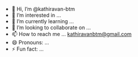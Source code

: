- 👋 Hi, I’m @kathiravan-btm
- 👀 I’m interested in ...
- 🌱 I’m currently learning ...
- 💞️ I’m looking to collaborate on ...
- 📫 How to reach me ... kathiravanbtm@gmail.com
- 😄 Pronouns: ...
- ⚡ Fun fact: ...

<!---
kathiravan-btm/kathiravan-btm is a ✨ special ✨ repository because its `README.md` (this file) appears on your GitHub profile.
You can click the Preview link to take a look at your changes.
--->


